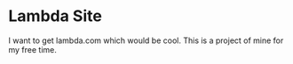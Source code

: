 # Lambda Site

I want to get lambda.com which would be cool.
This is a project of mine for my free time.
